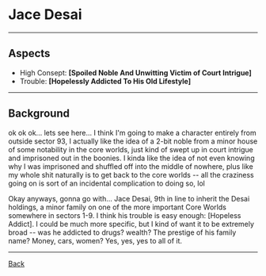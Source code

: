 # Jace Desai
___

## Aspects
 - High Consept: **[Spoiled Noble And Unwitting Victim of Court Intrigue]**
 - Trouble: **[Hopelessly Addicted To His Old Lifestyle]**

___
## Background
ok ok ok... lets see here... I think I'm going to make a character entirely from outside sector 93, I actually like the idea of a 2-bit noble from a minor house of some notability in the core worlds, just kind of swept up in court intrigue and imprisoned out in the boonies. I kinda like the idea of not even knowing why I was imprisoned and shuffled off into the middle of nowhere, plus like my whole shit naturally is to get back to the core worlds -- all the craziness going on is sort of an incidental complication to doing so, lol

Okay anyways, gonna go with... Jace Desai, 9th in line to inherit the Desai holdings, a minor family on one of the more important Core Worlds somewhere in sectors 1-9. I think his trouble is easy enough: [Hopeless Addict]. I could be much more specific, but I kind of want it to be extremely broad -- was he addicted to drugs? wealth? The prestige of his family name? Money, cars, women? Yes, yes, yes to all of it. 

___
[Back](Players.md)